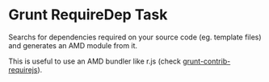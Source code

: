 Grunt RequireDep Task
==================

Searchs for dependencies required on your source code (eg. template files) and generates an AMD module from it.

This is useful to use an AMD bundler like r.js (check [grunt-contrib-requirejs](https://github.com/gruntjs/grunt-contrib-requirejs)).

